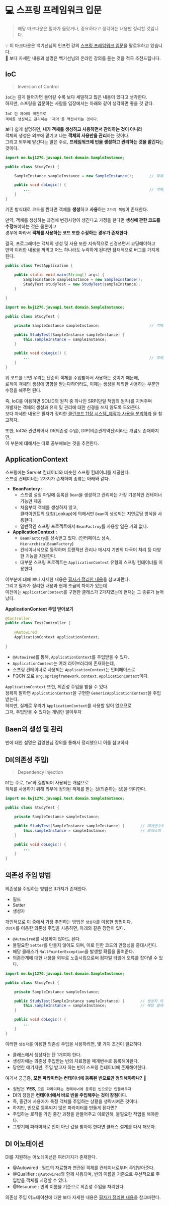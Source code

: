 # 💻 스프링 프레임워크 입문  
> 해당 마크다운은 필자가 몰랐거나, 중요하다고 생각하는 내용만 정리할 것입니다.   
   
💡 이 마크다운은 백기선님의 인프런 강의 [스프링 프레임워크 입문](https://www.inflearn.com/course/spring/dashboard)을 팔로우하고 있습니다.   
🔌 보다 자세한 내용과 설명은 백기선님의 온라인 강의를 듣는 것을 적극 추천드립니다.         
    
## IoC
> Inversion of Control   
          
`IoC`는 깊게 들어가면 들어갈 수록 보다 세밀하고 많은 내용이 있다고 생각한다.                
하지만, 스프링을 입문하는 사람들 입장에서는 아래와 같이 생각하면 좋을 것 같다.         
       
```
IoC 란 제어의 역전으로   
객체를 생성하고 관리하는 '제어'를 역전시키는 것이다.   
```  
보다 쉽게 설명하면, **내가 객체를 생성하고 사용하면서 관리하는 것이 아니라**      
객체의 생성은 외부에 맡기고 나는 **객체의 사용만을 관리**하는 것이다.        
그리고 외부에 맡긴다는 말은 주로, **프레임워크에 빈을 생성하고 관리하는 것을 맡긴다**는 것이다.        
   
```java
import me.kwj1270.javaapi.test.domain.SampleInstance;

public class StudyTest {

    SampleInstance sampleInstance = new SampleInstance();       // 객체의 생성 방법이 바뀌면 코드 수정해야함

    public void doLogic() {
        ...                                                     // 객체를 사용하는 코드 또한 영향을 받을 가능성이 있다.    
    }
}
```
기존 방식대로 코드를 짠다면 객체를 **생성**하고 **사용**하는 `2가지 책임`이 존재한다.      

만약, 객체를 생성하는 과정에 변경사항이 생긴다고 가정을 한다면 
**생성에 관한 코드를 수정**해야하는 것은 물론이고       
경우에 따라서 **객체를 사용하는 코드 또한 수정하는 경우가 존재한다.**       
             
결국, 프로그래머는 객체의 생성 및 사용 또한 지속적으로 신경쓰면서 코딩해야하고                 
만약 이러한 내용을 까먹고 어느 하나라도 누락하게 된다면 잠재적으로 버그를 가지게 된다.     

```java
public class TestApplication {

    public static void main(String[] args) {
        SampleInstance sampleInstance = new SampleInstance();
        StudyTest studyTest = new StudyTest(sampleInstance);
    }
    
}
```
```java
import me.kwj1270.javaapi.test.domain.SampleInstance;

public class StudyTest {

    private SampleInstance sampleInstance;                      // 객체의 생성 방법이 바뀌어도 영향이 없다.

    public StudyTest(SampleInstance sampleInstance) {
        this.sampleInstance = sampleInstance;
    }

    public void doLogic() {
        ...                                                     // 객체를 사용하는 코드는 영향을 받을 가능성이 있다.
    }
}
```
위 코드를 보면 우리는 단순히 객체를 주입받아서 사용하는 것이기 때문에,            
로직이 객체의 생성에 영향을 받는다하더라도, 이제는 생성을 제외한 사용하는 부분만 수정을 해주면 된다.          

즉, IoC를 이용하면 SOLID의 원칙 중 하나인 SRP(단일 책임의 원칙)를 지켜주며       
개발자는 객체의 생성과 유지 및 관리에 대한 신경을 쓰지 않도록 도와준다.       
보다 자세한 내용은 필자가 정리한 [클린코드 11장 시스템_제작과 사용을 분리하라](https://github.com/kwj1270/TIL_CleanCode/blob/master/11%20%EC%8B%9C%EC%8A%A4%ED%85%9C.md#%EC%A0%9C%EC%9E%91%EA%B3%BC-%EC%82%AC%EC%9A%A9%EC%9D%84-%EB%B6%84%EB%A6%AC%ED%95%98%EB%9D%BC)
을 참고하자. 
       
또한, IoC와 관련되어서 DI(의존성 주입), DIP(의존관계역전)이라는 개념도 존재하지만,    
이 부분에 대해서는 따로 공부해보는 것을 추천한다.      
    
## ApplicationContext  
스프링에는 Servlet 컨테이너와 비슷한 스프링 컨테이너를 제공한다.     
스프링 컨테이너는 2가지가 존재하며 종류는 아래와 같다.  

* **BeanFactory :**   
  * 스프링 설정 파일에 등록된 `Bean`을 생성하고 관리하는 가장 기본적인 컨테이너 기능만 제공
  * 처음부터 객체를 생성하지 않고,   
    클라이언트의 요청(Lookup)에 의해서만 `Bean`이 생성되는 지연로딩 방식을 사용한다.
  * 일반적인 스프링 프로젝트에서 `BeanFactroy`를 사용할 일은 거의 없다.     
* **ApplicationContext :**
  * `BeanFactory`를 상속받고 있다. (인터페이스 상속, `HierarchicalBeanFactory`)     
  * 컨테이너식으로 동작하며 트랜잭션 관리나 메시지 기반의 다국어 처리 등 다양한 기능을 지원한다.
  * 대부분 스프링 프로젝트는 `ApplicationContext` 유형의 스프링 컨테이너를 이용한다.     
    
이부분에 대해 보다 자세한 내용은 [필자가 정리한 내용](https://github.com/kwj1270/TIL_SPRING_QUICK_START/blob/master/03%20%EC%8A%A4%ED%94%84%EB%A7%81%20%EC%BB%A8%ED%85%8C%EC%9D%B4%EB%84%88%20%EB%B0%8F%20%EC%84%A4%EC%A0%95%20%ED%8C%8C%EC%9D%BC.md#12-%EC%8A%A4%ED%94%84%EB%A7%81-%EC%BB%A8%ED%85%8C%EC%9D%B4%EB%84%88-%EC%A2%85%EB%A5%98)을 참고바란다.    
그리고 필자가 정리한 내용과 현재 조금의 차이가 있는데       
이전에는 `ApplicationContext`를 구현한 클래스가 2가지였는데 현재는 그 종류가 늘어났다.     

**ApplicationContext 주입 받아보기**
```java
@Controller
public class TestController {
    
    @Autowired
    ApplicationContext applicationContext;
    
}
```
* `@Autowired`를 통해, `ApplicationContext`를 주입받을 수 있다.  
* `ApplicationContext`는 여러 라이브러리에 존재하는데,      
* 스프링 컨테이너로 사용되는 `ApplicationContext`는 인터페이스로      
* FQCN 으로 `org.springframework.context.ApplicationContext`이다.   
      
`ApplicationContext` 또한, 의존성 주입을 받을 수 있다.     
정확히 말하면 `ApplicationContext`을 구현한 `GenericApplicationContext`을 주입받는다.     
하지만, 실제로 우리가 `ApplicationContext`를 사용할 일이 없으므로    
그저, 주입받을 수 있다는 개념만 알아두자       
    
## Baen의 생성 및 관리   
빈에 대한 설명은 김영한님 강의를 통해서 정리했으니 이를 참고하자  

## DI(의존성 주입)    
> Dependency Injection   
        
`DI`는 주로, `IoC`와 결합되어 사용되는 개념으로            
객체를 사용하기 위해 외부에 정의된 객체를 받는 것(의존하는 것)을 의미한다.        

```java
import me.kwj1270.javaapi.test.domain.SampleInstance;

public class StudyTest {

    private SampleInstance sampleInstance;                      

    public StudyTest(SampleInstance sampleInstance) {       // 매개변수로서 객체를 '주입'받았다.
        this.sampleInstance = sampleInstance;               // 클래스의 레퍼런스타입 필드로 할당한다.  
    }

    public void doLogic() {
        ...                                                     
    }
}
```
   
## 의존성 주입 방법   
의존성을 주입하는 방법은 3가지가 존재한다.   

* 필드 
* Setter
* 생성자
       
개인적으로 이 중에서 가장 추천하는 방법은 `생성자`를 이용한 방법이다.        
`생성자`를 이용한 의존성 주입을 사용하면, 아래와 같은 장점이 있다.   
         
* `@Autowired`를 사용하지 않아도 된다.            
* 불필요한 `Setter`를 만들지 않아도 되며, 이로 인한 코드의 안정성을 증대시킨다.      
* 해당 클래스가 `NullPointerException`을 발생할 확률을 줄여준다.     
* 의존관계에 대한 내용을 외부로 노출시킴으로써 컴파일 타임에 오류를 잡아낼 수 있다.         

```java
import me.kwj1270.javaapi.test.domain.SampleInstance;

public class StudyTest {

    private SampleInstance sampleInstance;                      

    public StudyTest(SampleInstance sampleInstance) {       // 생성자 의존성 주입을 객체를 '주입'받았다.
        this.sampleInstance = sampleInstance;               // 해당 클래스에서 생성자는 이것 1개이다.  
    }

    public void doLogic() {
        ...                                                     
    }
}
```
    
이러한 `생성자`를 이용한 의존성 주입을 사용하려면, 몇 가지 조건이 필요하다.  
      
* 클래스에서 생성자는 단 1개여야 한다.   
* 생성자에는 의존성 주입받는 빈의 자료형을 매개변수로 등록해야한다.   
* 당연한 얘기지만, 주입 받고자 하는 빈이 스프링 컨테이너에 존재해야한다.   

여기서 궁금증, **모든 파라미터는 컨테이너에 등록된 빈으로만 정의해야하나? 🤔**      
* 정답은 **YES**, `모든 파라미터는 컨테이너에 등록된 빈으로만 만들어주자`           
* DI의 장점은 **컨테이너에서 바로 빈을 주입해주는 것이 장점**이다.   
* 즉, 중간에 사용자가 특정 객체를 주입하는 상황을 생략시켜준 것이다.   
* 하지만, 빈으로 등록되지 않은 파라미터를 만들게 된다면?      
* 주입하는 로직을 가진 중간 과정을 만들어주고 이로인해, 불필요한 작업을 해야한다.           
* 그렇기에 파라미터로 빈이 아닌 값을 받아야 한다면 클래스 설계를 다시 해보자.       
   
## DI 어노테이션   
DI를 지원하는 어노테이션은 여러가지가 존재한다.   
         
* @Autowired : 필드의 자료형과 연관된 객체를 컨테이너로부터 주입받아준다.     
* @Qualifier : `@Autowired`와 함께 사용되며, 빈의 이름을 기준으로 우선적으로 주입받을 객체를 지정할 수 있다.  
* @Resource : 빈의 이름을 기준으로 의존성 주입을 처리한다.    
    
의존성 주입 어노테이션에 대한 보다 자세한 내용은 [필자가 정리한 내용](https://github.com/kwj1270/TIL_SPRING_QUICK_START/blob/master/05%20%EC%96%B4%EB%85%B8%ED%85%8C%EC%9D%B4%EC%85%98%20%EA%B8%B0%EB%B0%98%20%EC%84%A4%EC%A0%95.md#22-autowired)을 참고바란다.    


